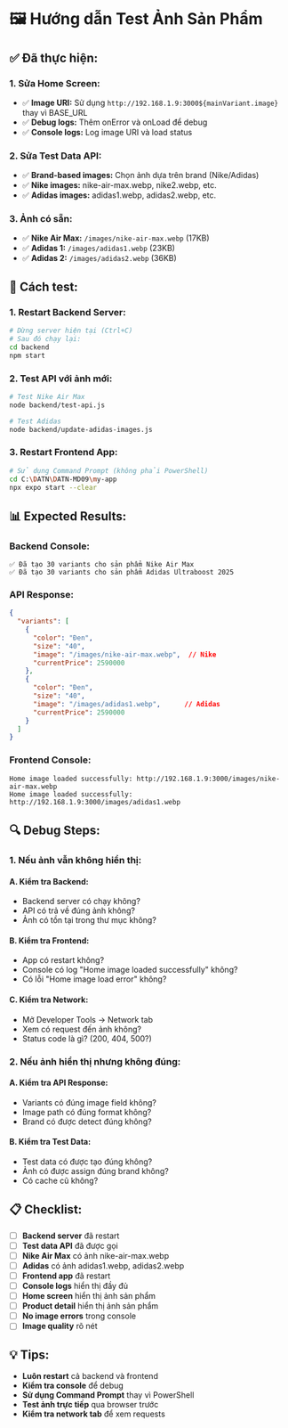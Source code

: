 # 🖼️ Hướng dẫn Test Ảnh Sản Phẩm

## ✅ **Đã thực hiện:**

### **1. Sửa Home Screen:**
- ✅ **Image URI:** Sử dụng `http://192.168.1.9:3000${mainVariant.image}` thay vì BASE_URL
- ✅ **Debug logs:** Thêm onError và onLoad để debug
- ✅ **Console logs:** Log image URI và load status

### **2. Sửa Test Data API:**
- ✅ **Brand-based images:** Chọn ảnh dựa trên brand (Nike/Adidas)
- ✅ **Nike images:** nike-air-max.webp, nike2.webp, etc.
- ✅ **Adidas images:** adidas1.webp, adidas2.webp, etc.

### **3. Ảnh có sẵn:**
- ✅ **Nike Air Max:** `/images/nike-air-max.webp` (17KB)
- ✅ **Adidas 1:** `/images/adidas1.webp` (23KB)
- ✅ **Adidas 2:** `/images/adidas2.webp` (36KB)

## 🚀 **Cách test:**

### **1. Restart Backend Server:**
```bash
# Dừng server hiện tại (Ctrl+C)
# Sau đó chạy lại:
cd backend
npm start
```

### **2. Test API với ảnh mới:**
```bash
# Test Nike Air Max
node backend/test-api.js

# Test Adidas
node backend/update-adidas-images.js
```

### **3. Restart Frontend App:**
```bash
# Sử dụng Command Prompt (không phải PowerShell)
cd C:\DATN\DATN-MD09\my-app
npx expo start --clear
```

## 📊 **Expected Results:**

### **Backend Console:**
```
✅ Đã tạo 30 variants cho sản phẩm Nike Air Max
✅ Đã tạo 30 variants cho sản phẩm Adidas Ultraboost 2025
```

### **API Response:**
```json
{
  "variants": [
    {
      "color": "Đen",
      "size": "40",
      "image": "/images/nike-air-max.webp",  // Nike
      "currentPrice": 2590000
    },
    {
      "color": "Đen", 
      "size": "40",
      "image": "/images/adidas1.webp",      // Adidas
      "currentPrice": 2590000
    }
  ]
}
```

### **Frontend Console:**
```
Home image loaded successfully: http://192.168.1.9:3000/images/nike-air-max.webp
Home image loaded successfully: http://192.168.1.9:3000/images/adidas1.webp
```

## 🔍 **Debug Steps:**

### **1. Nếu ảnh vẫn không hiển thị:**

#### **A. Kiểm tra Backend:**
- Backend server có chạy không?
- API có trả về đúng ảnh không?
- Ảnh có tồn tại trong thư mục không?

#### **B. Kiểm tra Frontend:**
- App có restart không?
- Console có log "Home image loaded successfully" không?
- Có lỗi "Home image load error" không?

#### **C. Kiểm tra Network:**
- Mở Developer Tools → Network tab
- Xem có request đến ảnh không?
- Status code là gì? (200, 404, 500?)

### **2. Nếu ảnh hiển thị nhưng không đúng:**

#### **A. Kiểm tra API Response:**
- Variants có đúng image field không?
- Image path có đúng format không?
- Brand có được detect đúng không?

#### **B. Kiểm tra Test Data:**
- Test data có được tạo đúng không?
- Ảnh có được assign đúng brand không?
- Có cache cũ không?

## 📋 **Checklist:**

- [ ] **Backend server** đã restart
- [ ] **Test data API** đã được gọi
- [ ] **Nike Air Max** có ảnh nike-air-max.webp
- [ ] **Adidas** có ảnh adidas1.webp, adidas2.webp
- [ ] **Frontend app** đã restart
- [ ] **Console logs** hiển thị đầy đủ
- [ ] **Home screen** hiển thị ảnh sản phẩm
- [ ] **Product detail** hiển thị ảnh sản phẩm
- [ ] **No image errors** trong console
- [ ] **Image quality** rõ nét

## 💡 **Tips:**

- **Luôn restart** cả backend và frontend
- **Kiểm tra console** để debug
- **Sử dụng Command Prompt** thay vì PowerShell
- **Test ảnh trực tiếp** qua browser trước
- **Kiểm tra network tab** để xem requests


















